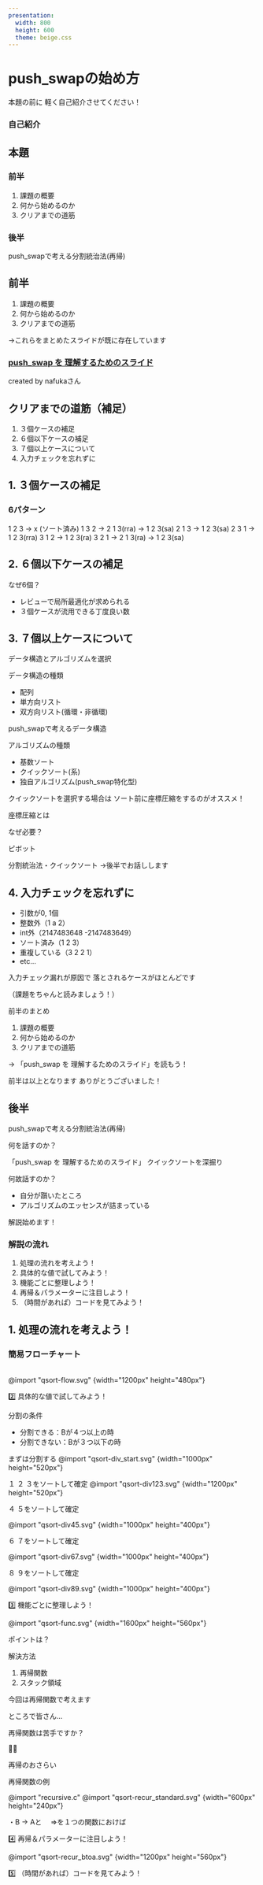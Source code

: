 ```yaml
---
presentation:
  width: 800
  height: 600
  theme: beige.css
---
```

<!-- slide -->

# push_swapの始め方

<!-- slide -->
本題の前に
軽く自己紹介させてください！

<!-- slide -->
### 自己紹介


<!-- slide -->

## 本題
<!-- slide -->
### 前半
1. 課題の概要
2. 何から始めるのか
3. クリアまでの道筋
### 後半
push_swapで考える分割統治法(再帰)

<!-- slide -->
## 前半

<!-- slide -->
1. 課題の概要
2. 何から始めるのか
3. クリアまでの道筋

→これらをまとめたスライドが既に存在しています

<!-- slide -->
### [push_swap を 理解するためのスライド](https://docs.google.com/presentation/d/1c2PU6ZST7uMwNHl6aAz2WsJ5QFf1J7JJsMkW0VSTXc8/edit#slide=id.p)
created by nafukaさん
<!-- slide -->
## クリアまでの道筋（補足）
<!-- slide -->

1. ３個ケースの補足
2. ６個以下ケースの補足
3. ７個以上ケースについて
4. 入力チェックを忘れずに

<!-- slide -->
## 1. ３個ケースの補足
<!-- slide -->
### 6パターン

1 2 3 -> x (ソート済み)
1 3 2 -> 2 1 3(rra) -> 1 2 3(sa)
2 1 3 -> 1 2 3(sa)
2 3 1 -> 1 2 3(rra)
3 1 2 -> 1 2 3(ra)
3 2 1 -> 2 1 3(ra) -> 1 2 3(sa)

<!-- slide -->
## 2. ６個以下ケースの補足
<!-- slide -->

なぜ6個？
<!-- slide -->

- レビューで局所最適化が求められる
- ３個ケースが流用できる丁度良い数

<!-- slide -->
## 3. ７個以上ケースについて

<!-- slide -->

データ構造とアルゴリズムを選択

<!-- slide -->

データ構造の種類
- 配列
- 単方向リスト
- 双方向リスト(循環・非循環)

<!-- slide -->

push_swapで考えるデータ構造

<!-- slide -->

アルゴリズムの種類
- 基数ソート
- クイックソート(系)
- 独自アルゴリズム(push_swap特化型)

<!-- slide -->
クイックソートを選択する場合は
ソート前に座標圧縮をするのがオススメ！

<!-- slide -->
座標圧縮とは

<!-- slide -->
なぜ必要？
<!-- slide -->
ピボット
<!-- slide -->
分割統治法・クイックソート
→後半でお話しします
<!-- slide -->
## 4. 入力チェックを忘れずに

<!-- slide -->
- 引数が0, 1個
- 整数外（1 a 2）
- int外（2147483648 -2147483649）
- ソート済み（1 2 3）
- 重複している（3 2 2 1）
- etc...

<!-- slide -->

入力チェック漏れが原因で
落とされるケースがほとんどです

（課題をちゃんと読みましょう！）

<!-- slide -->
前半のまとめ

<!-- slide -->
1. 課題の概要
2. 何から始めるのか
3. クリアまでの道筋

→ 「push_swap を 理解するためのスライド」を読もう！

<!-- slide -->
前半は以上となります
ありがとうございました！
<!-- slide -->
<!-- slide -->
## 後半
<!-- slide -->

push_swapで考える分割統治法(再帰)

<!-- slide -->

何を話すのか？

<!-- slide -->

「push_swap を 理解するためのスライド」
クイックソートを深掘り

<!-- slide -->

何故話すのか？

<!-- slide -->

- 自分が躓いたところ
- アルゴリズムのエッセンスが詰まっている

<!-- slide -->

解説始めます！

<!-- slide -->
### 解説の流れ
1. 処理の流れを考えよう！
2. 具体的な値で試してみよう！
3. 機能ごとに整理しよう！
4. 再帰＆パラメーターに注目しよう！
5. （時間があれば）コードを見てみよう！

<!-- slide -->
## 1. 処理の流れを考えよう！

<!-- slide -->
### 簡易フローチャート
<br/>
@import "qsort-flow.svg" {width="1200px" height="480px"}


<!-- slide -->
 2️⃣ 具体的な値で試してみよう！

<!-- slide -->
分割の条件

- 分割できる：Bが４つ以上の時
- 分割できない：Bが３つ以下の時

<!-- slide -->
まずは分割する
@import "qsort-div_start.svg" {width="1000px" height="520px"}

<!-- slide -->
１ ２ ３をソートして確定
@import "qsort-div123.svg" {width="1200px" height="520px"}

<!-- slide -->
４ ５をソートして確定

@import "qsort-div45.svg" {width="1000px" height="400px"}

<!-- slide -->
６ ７をソートして確定

@import "qsort-div67.svg" {width="1000px" height="400px"}
<!-- slide -->
８ ９をソートして確定

@import "qsort-div89.svg" {width="1000px" height="400px"}

<!-- slide -->

 3️⃣ 機能ごとに整理しよう！
<!-- slide -->
@import "qsort-func.svg" {width="1600px" height="560px"}

<!-- slide -->
ポイントは？

<!-- slide -->
解決方法
1. 再帰関数
2. スタック領域
<!-- slide -->
今回は再帰関数で考えます
<!-- slide -->
ところで皆さん...
<!-- slide -->
再帰関数は苦手ですか？
<!-- slide -->
🙋‍♂️

<!-- slide -->
再帰のおさらい
<!-- slide -->
再帰関数の例
<style>
  .div{
    display:flex;
}
</style>
<!-- div -->
@import "recursive.c"
@import "qsort-recur_standard.svg" {width="600px" height="240px"}
<!-- div -->
<!-- slide -->
・B -> Aと　 =>を１つの関数におけば

<!-- slide -->
4️⃣ 再帰＆パラメーターに注目しよう！
<!-- slide -->
@import "qsort-recur_btoa.svg" {width="1200px" height="560px"}
<!-- slide -->

5️⃣ （時間があれば）コードを見てみよう！
<!-- slide -->

<!-- slide -->

<!-- slide -->

<!-- slide -->

<!-- slide -->

<!-- slide -->

<!-- slide -->

<!-- slide -->

<!-- slide -->

<!-- slide -->

<!-- slide -->

<!-- slide -->

<!-- slide -->
